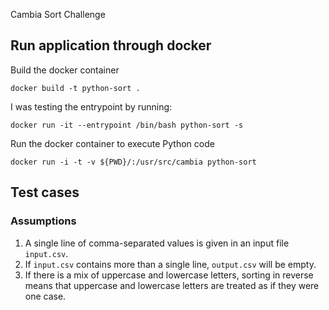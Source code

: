 Cambia Sort Challenge

## Run application through docker

Build the docker container

`docker build -t python-sort .`

I was testing the entrypoint by running:

`docker run -it --entrypoint /bin/bash python-sort -s`

Run the docker container to execute Python code

`docker run -i -t -v ${PWD}/:/usr/src/cambia python-sort`

## Test cases

### Assumptions

1. A single line of comma-separated values is given in an input file `input.csv`.
2. If `input.csv` contains more than a single line, `output.csv` will be empty.
3. If there is a mix of uppercase and lowercase letters, sorting in reverse means that uppercase and lowercase letters are treated as if they were one case.